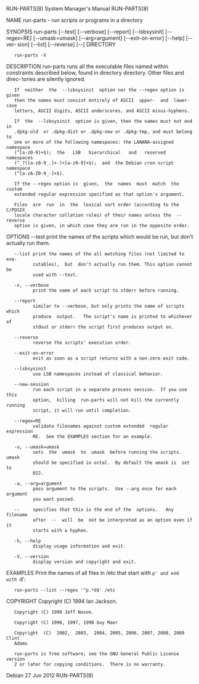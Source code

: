 RUN-PARTS(8)               System Manager's Manual               RUN-PARTS(8)

NAME
       run-parts - run scripts or programs in a directory

SYNOPSIS
       run-parts  [--test] [--verbose] [--report] [--lsbsysinit] [--regex=RE]
       [--umask=umask] [--arg=argument]  [--exit-on-error]  [--help]  [--ver‐
       sion] [--list] [--reverse] [--] DIRECTORY

       run-parts -V

DESCRIPTION
       run-parts  runs  all  the  executable  files  named within constraints
       described below, found in directory directory.  Other files and direc‐
       tories are silently ignored.

       If  neither  the  --lsbsysinit  option nor the --regex option is given
       then the names must consist entirely of ASCII  upper-  and  lower-case
       letters, ASCII digits, ASCII underscores, and ASCII minus-hyphens.

       If  the  --lsbsysinit  option is given, then the names must not end in
       .dpkg-old  or .dpkg-dist or .dpkg-new or .dpkg-tmp, and must belong to
       one or more of the following namespaces: the LANANA-assigned namespace
       (^[a-z0-9]+$);  the   LSB   hierarchical   and   reserved   namespaces
       (^_?([a-z0-9_.]+-)+[a-z0-9]+$);  and  the Debian cron script namespace
       (^[a-zA-Z0-9_-]+$).

       If the --regex option is  given,  the  names  must  match  the  custom
       extended regular expression specified as that option's argument.

       Files  are  run  in  the  lexical sort order (according to the C/POSIX
       locale character collation rules) of their names unless the  --reverse
       option is given, in which case they are run in the opposite order.

OPTIONS
       --test print  the  names  of the scripts which would be run, but don't
              actually run them.

       --list print the names of the all matching files (not limited to  exe‐
              cutables),  but  don't actually run them. This option cannot be
              used with --test.

       -v, --verbose
              print the name of each script to stderr before running.

       --report
              similar to --verbose, but only prints the name of scripts which
              produce  output.   The script's name is printed to whichever of
              stdout or stderr the script first produces output on.

       --reverse
              reverse the scripts' execution order.

       --exit-on-error
              exit as soon as a script returns with a non-zero exit code.

       --lsbsysinit
              use LSB namespaces instead of classical behavior.

       --new-session
              run each script in a separate process session.  If you use this
              option,  killing  run-parts will not kill the currently running
              script, it will run until completion.

       --regex=RE
              validate filenames against custom extended  regular  expression
              RE.  See the EXAMPLES section for an example.

       -u, --umask=umask
              sets  the  umask  to  umask  before running the scripts.  umask
              should be specified in octal.  By default the umask is  set  to
              022.

       -a, --arg=argument
              pass argument to the scripts.  Use --arg once for each argument
              you want passed.

       --     specifies that this is the end of the  options.   Any  filename
              after  --  will  be  not be interpreted as an option even if it
              starts with a hyphen.

       -h, --help
              display usage information and exit.

       -V, --version
              display version and copyright and exit.

EXAMPLES
       Print the names of all files in /etc that start with `p' and end  with
       `d':

       run-parts --list --regex '^p.*d$' /etc

COPYRIGHT
       Copyright (C) 1994 Ian Jackson.

       Copyright (C) 1996 Jeff Noxon.

       Copyright (C) 1996, 1997, 1998 Guy Maor

       Copyright  (C)  2002,  2003,  2004, 2005, 2006, 2007, 2008, 2009 Clint
       Adams

       run-parts is free software; see the GNU General Public License version
       2 or later for copying conditions.  There is no warranty.

Debian                           27 Jun 2012                     RUN-PARTS(8)
